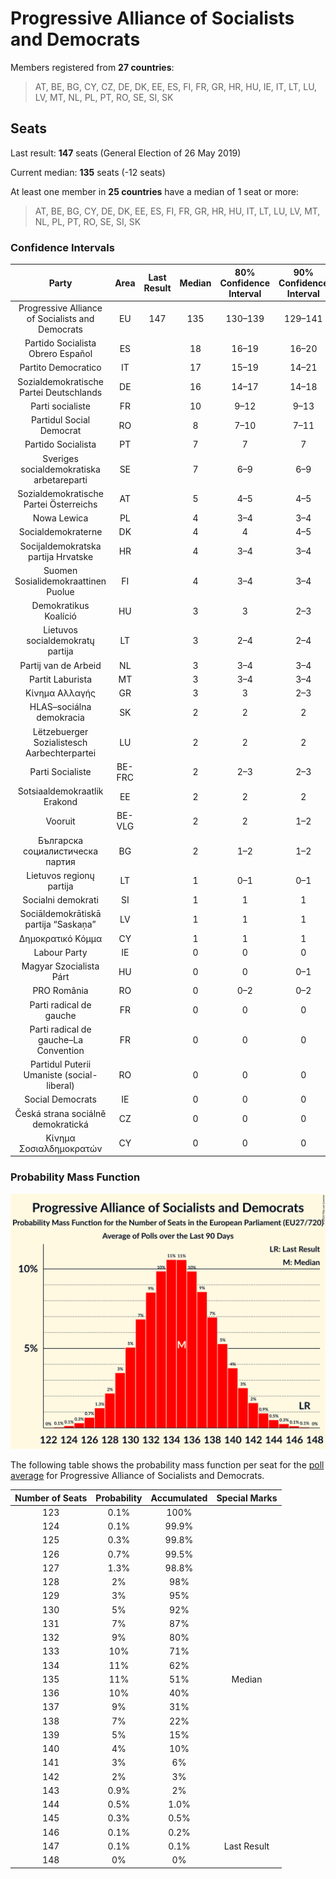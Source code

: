 # Progressive Alliance of Socialists and Democrats

Members registered from **27 countries**:

> AT, BE, BG, CY, CZ, DE, DK, EE, ES, FI, FR, GR, HR, HU, IE, IT, LT, LU, LV, MT, NL, PL, PT, RO, SE, SI, SK

## Seats

Last result: **147** seats (General Election of 26 May 2019)

Current median: **135** seats (-12 seats)

At least one member in **25 countries** have a median of 1 seat or more:

> AT, BE, BG, CY, DE, DK, EE, ES, FI, FR, GR, HR, HU, IT, LT, LU, LV, MT, NL, PL, PT, RO, SE, SI, SK

### Confidence Intervals

| Party | Area | Last Result | Median | 80% Confidence Interval | 90% Confidence Interval | 95% Confidence Interval | 99% Confidence Interval |
|:-----:|:----:|:-----------:|:------:|:-----------------------:|:-----------------------:|:-----------------------:|:-----------------------:|
| Progressive Alliance of Socialists and Democrats | EU | 147 | 135 | 130–139 | 129–141 | 128–142 | 125–144 |
| Partido Socialista Obrero Español | ES | | 18 | 16–19 | 16–20 | 15–20 | 15–20 |
| Partito Democratico | IT | | 17 | 15–19 | 14–21 | 14–21 | 13–22 |
| Sozialdemokratische Partei Deutschlands | DE | | 16 | 14–17 | 14–18 | 14–18 | 13–18 |
| Parti socialiste | FR | | 10 | 9–12 | 9–13 | 8–13 | 8–14 |
| Partidul Social Democrat | RO | | 8 | 7–10 | 7–11 | 7–11 | 7–12 |
| Partido Socialista | PT | | 7 | 7 | 7 | 7 | 7 |
| Sveriges socialdemokratiska arbetareparti | SE | | 7 | 6–9 | 6–9 | 6–9 | 6–9 |
| Sozialdemokratische Partei Österreichs | AT | | 5 | 4–5 | 4–5 | 4–5 | 4–6 |
| Nowa Lewica | PL | | 4 | 3–4 | 3–4 | 3–4 | 2–5 |
| Socialdemokraterne | DK | | 4 | 4 | 4–5 | 3–5 | 3–5 |
| Socijaldemokratska partija Hrvatske | HR | | 4 | 3–4 | 3–4 | 3–4 | 3–4 |
| Suomen Sosialidemokraattinen Puolue | FI | | 4 | 3–4 | 3–4 | 3–4 | 3–4 |
| Demokratikus Koalíció | HU | | 3 | 3 | 2–3 | 2–3 | 2–4 |
| Lietuvos socialdemokratų partija | LT | | 3 | 2–4 | 2–4 | 1–4 | 1–4 |
| Partij van de Arbeid | NL | | 3 | 3–4 | 3–4 | 3–4 | 2–4 |
| Partit Laburista | MT | | 3 | 3–4 | 3–4 | 3–4 | 3–4 |
| Κίνημα Αλλαγής | GR | | 3 | 3 | 2–3 | 2–4 | 2–4 |
| HLAS–sociálna demokracia | SK | | 2 | 2 | 2 | 2 | 2–3 |
| Lëtzebuerger Sozialistesch Aarbechterpartei | LU | | 2 | 2 | 2 | 2 | 2 |
| Parti Socialiste | BE-FRC | | 2 | 2–3 | 2–3 | 2–3 | 2–3 |
| Sotsiaaldemokraatlik Erakond | EE | | 2 | 2 | 2 | 2 | 2 |
| Vooruit | BE-VLG | | 2 | 2 | 1–2 | 1–2 | 1–2 |
| Българска социалистическа партия | BG | | 2 | 1–2 | 1–2 | 1–2 | 1–2 |
| Lietuvos regionų partija | LT | | 1 | 0–1 | 0–1 | 0–1 | 0–1 |
| Socialni demokrati | SI | | 1 | 1 | 1 | 1 | 0–1 |
| Sociāldemokrātiskā partija “Saskaņa” | LV | | 1 | 1 | 1 | 1 | 1 |
| Δημοκρατικό Κόμμα | CY | | 1 | 1 | 1 | 1 | 1 |
| Labour Party | IE | | 0 | 0 | 0 | 0 | 0 |
| Magyar Szocialista Párt | HU | | 0 | 0 | 0–1 | 0–1 | 0–1 |
| PRO România | RO | | 0 | 0–2 | 0–2 | 0–2 | 0–2 |
| Parti radical de gauche | FR | | 0 | 0 | 0 | 0 | 0 |
| Parti radical de gauche–La Convention | FR | | 0 | 0 | 0 | 0 | 0 |
| Partidul Puterii Umaniste (social-liberal) | RO | | 0 | 0 | 0 | 0 | 0–2 |
| Social Democrats | IE | | 0 | 0 | 0 | 0 | 0 |
| Česká strana sociálně demokratická | CZ | | 0 | 0 | 0 | 0 | 0 |
| Κίνημα Σοσιαλδημοκρατών | CY | | 0 | 0 | 0 | 0 | 0–1 |

### Probability Mass Function

![Graph with seats probability mass function not yet produced](average-2024-04-15-seats-pmf-progressiveallianceofsocialistsanddemocrats.png "Seats Probability Mass Function")

The following table shows the probability mass function per seat for the [poll average](average-2024-04-15.html) for Progressive Alliance of Socialists and Democrats.

| Number of Seats | Probability | Accumulated | Special Marks |
|:---------------:|:-----------:|:-----------:|:-------------:|
| 123 | 0.1% | 100% |  |
| 124 | 0.1% | 99.9% |  |
| 125 | 0.3% | 99.8% |  |
| 126 | 0.7% | 99.5% |  |
| 127 | 1.3% | 98.8% |  |
| 128 | 2% | 98% |  |
| 129 | 3% | 95% |  |
| 130 | 5% | 92% |  |
| 131 | 7% | 87% |  |
| 132 | 9% | 80% |  |
| 133 | 10% | 71% |  |
| 134 | 11% | 62% |  |
| 135 | 11% | 51% | Median |
| 136 | 10% | 40% |  |
| 137 | 9% | 31% |  |
| 138 | 7% | 22% |  |
| 139 | 5% | 15% |  |
| 140 | 4% | 10% |  |
| 141 | 3% | 6% |  |
| 142 | 2% | 3% |  |
| 143 | 0.9% | 2% |  |
| 144 | 0.5% | 1.0% |  |
| 145 | 0.3% | 0.5% |  |
| 146 | 0.1% | 0.2% |  |
| 147 | 0.1% | 0.1% | Last Result |
| 148 | 0% | 0% |  |


